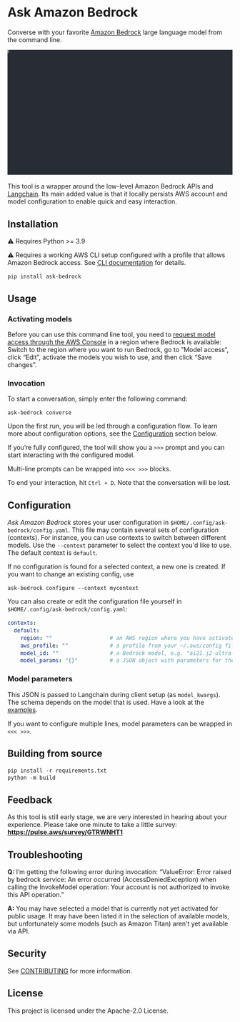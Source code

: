 # Ask Amazon Bedrock

Converse with your favorite [Amazon Bedrock](https://aws.amazon.com/bedrock/) large language model from the command line.

<p>
  <img width="1000" src="README.svg">
</p>

This tool is a wrapper around the low-level Amazon Bedrock APIs and [Langchain](https://python.langchain.com/docs/integrations/llms/bedrock). Its main added value is that it locally persists AWS account and model configuration to enable quick and easy interaction.

## Installation

⚠️ Requires Python >= 3.9

⚠️ Requires a working AWS CLI setup configured with a profile that allows Amazon Bedrock access. See [CLI documentation](https://docs.aws.amazon.com/cli/latest/userguide/cli-configure-files.html) for details.

```shell
pip install ask-bedrock
```

## Usage

### Activating models

Before you can use this command line tool, you need to [request model access through the AWS Console](https://console.aws.amazon.com/bedrock/home#/modelaccess) in a region where Bedrock is available: Switch to the region where you want to run Bedrock, go to ”Model access“, click “Edit”, activate the models you wish to use, and then click “Save changes”.

### Invocation

To start a conversation, simply enter the following command:

```shell
ask-bedrock converse
```

Upon the first run, you will be led through a configuration flow. To learn more about configuration options, see the [Configuration](#configuration) section below.

If you’re fully configured, the tool will show you a `>>>` prompt and you can start interacting with the configured model.

Multi-line prompts can be wrapped into `<<< >>>` blocks.

To end your interaction, hit `Ctrl + D`. Note that the conversation will be lost.

## Configuration

*Ask Amazon Bedrock* stores your user configuration in `$HOME/.config/ask-bedrock/config.yaml`. This file may contain several sets of configuration (contexts). For instance, you can use contexts to switch between different models. Use the `--context` parameter to select the context you'd like to use. The default context is `default`.

If no configuration is found for a selected context, a new one is created. If you want to change an existing config, use

```shell
ask-bedrock configure --context mycontext
```

You can also create or edit the configuration file yourself in `$HOME/.config/ask-bedrock/config.yaml`:

```yaml
contexts:
  default:
    region: ""                  # an AWS region where you have activated Bedrock
    aws_profile: ""             # a profile from your ~/.aws/config file
    model_id: ""                # a Bedrock model, e.g. "ai21.j2-ultra-v1"
    model_params: "{}"          # a JSON object with parameters for the selected model
```

### Model parameters

This JSON is passed to Langchain during client setup (as `model_kwargs`). The schema depends on the model that is used. Have a look at the [examples](model_params_examples.md).

If you want to configure multiple lines, model parameters can be wrapped in `<<< >>>`.

## Building from source

```
pip install -r requirements.txt
python -m build
```

## Feedback

As this tool is still early stage, we are very interested in hearing about your experience. Please take one minute to take a little survey: **https://pulse.aws/survey/GTRWNHT1**


## Troubleshooting

**Q:** I’m getting the following error during invocation: “ValueError: Error raised by bedrock service: An error occurred (AccessDeniedException) when calling the InvokeModel operation: Your account is not authorized to invoke this API operation.”

**A:** You may have selected a model that is currently not yet activated for public usage. It may have been listed it in the selection of available models, but unfortunately some models (such as Amazon Titan) aren’t yet available via API.

## Security

See [CONTRIBUTING](CONTRIBUTING.md#security-issue-notifications) for more information.

## License

This project is licensed under the Apache-2.0 License.

